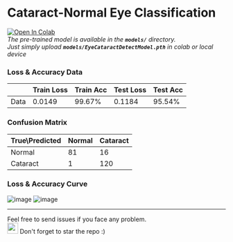# Cataract-Normal Eye Classification

[![Open In Colab](https://colab.research.google.com/assets/colab-badge.svg)](https://colab.research.google.com/github/LuluW8071/Cataract-Normal-Eye-Classification/blob/main/Eye%20Disease%20Detection.ipynb) 
<br>
_The pre-trained model is available in the **`models/`** directory.<br>
Just simply upload **`models/EyeCataractDetectModel.pth`** in colab or local device_

### Loss & Accuracy Data
|      | Train Loss | Train Acc | Test Loss | Test Acc |
|------|------------|-----------|-----------|----------|
| Data |   0.0149   |  99.67%   |   0.1184  |  95.54%  |

### Confusion Matrix

|  True\Predicted  | Normal | Cataract |
|----------|-------------|-------------|
| Normal |     81      |     16      |
| Cataract |     1     |     120     |

### Loss & Accuracy Curve
![image](https://github.com/LuluW8071/Cataract-Normal-Eye-Classification/assets/107304848/4023d18e-f185-45e0-a684-089de610e3bd)
![image](https://github.com/LuluW8071/Cataract-Normal-Eye-Classification/assets/107304848/bfbae08a-f2e0-4e48-a04e-bde0eb1816d8)



---
Feel free to send issues if you face any problem. </br>
<img src="https://user-images.githubusercontent.com/74038190/213844263-a8897a51-32f4-4b3b-b5c2-e1528b89f6f3.png" width="25px" /> Don't forget to star the repo :)
